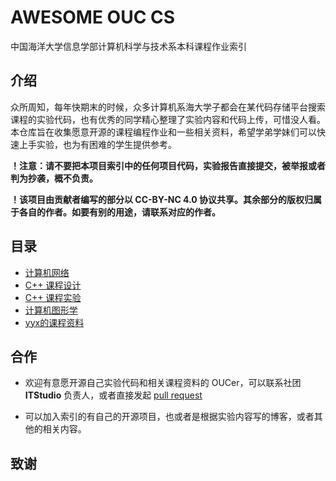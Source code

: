# AWESOME OUC CS

中国海洋大学信息学部计算机科学与技术系本科课程作业索引

## 介绍

众所周知，每年快期末的时候，众多计算机系海大学子都会在某代码存储平台搜索课程的实验代码，也有优秀的同学精心整理了实验内容和代码上传，可惜没人看。本仓库旨在收集愿意开源的课程编程作业和一些相关资料，希望学弟学妹们可以快速上手实验，也为有困难的学生提供参考。

**！注意：请不要把本项目索引中的任何项目代码，实验报告直接提交，被举报或者判为抄袭，概不负责。**

**！该项目由贡献者编写的部分以 CC-BY-NC 4.0 协议共享。其余部分的版权归属于各自的作者。如要有别的用途，请联系对应的作者。**

## 目录

- [计算机网络](./common/ComputerNetwork)
- [C++ 课程设计](./common/CppProjects)
- [C++ 课程实验](./common/ObjectOrientedProgramming)
- [计算机图形学](./common/ComputerGraphics)
- [yyx的课程资料](https://github.com/19020011038/OUC-HomeWork)


## 合作

- 欢迎有意愿开源自己实验代码和相关课程资料的 OUCer，可以联系社团 **ITStudio** 负责人，或者直接发起 [pull request](./how_to_use_pull_requests.md)

- 可以加入索引的有自己的开源项目，也或者是根据实验内容写的博客，或者其他的相关内容。

## 致谢
